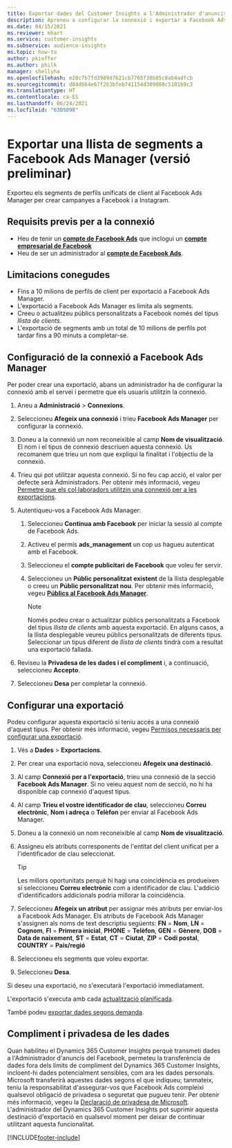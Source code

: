 ```yaml
---
title: Exportar dades del Customer Insights a l'Administrador d'anuncis del Facebook
description: Apreneu a configurar la connexió i exportar a Facebook Ads Manager.
ms.date: 04/15/2021
ms.reviewer: mhart
ms.service: customer-insights
ms.subservice: audience-insights
ms.topic: how-to
author: pkieffer
ms.author: philk
manager: shellyha
ms.openlocfilehash: e20c7b7fd3989d7621cb7765f38b85c8ab4adfcb
ms.sourcegitcommit: d84d664e67f263bfeb741154d309088c5101b9c3
ms.translationtype: HT
ms.contentlocale: ca-ES
ms.lasthandoff: 06/24/2021
ms.locfileid: "6305098"
---
```

# <a name="export-segments-list-to-facebook-ads-manager-preview"></a>Exportar una llista de segments a Facebook Ads Manager (versió preliminar)

Exporteu els segments de perfils unificats de client al Facebook Ads Manager per crear campanyes a Facebook i a Instagram.

## <a name="prerequisites-for-connection"></a>Requisits previs per a la connexió

- Heu de tenir un [**compte de Facebook Ads**](https://www.facebook.com/business/learn/lessons/step-by-step-ads-manager-account) que inclogui un [**compte empresarial de Facebook**](https://business.facebook.com/)
- Heu de ser un administrador al [**compte de Facebook Ads**](https://www.facebook.com/business/learn/lessons/step-by-step-ads-manager-account).

## <a name="known-limitations"></a>Limitacions conegudes

- Fins a 10 milions de perfils de client per exportació a Facebook Ads Manager.
- L'exportació a Facebook Ads Manager es limita als segments.
- Creeu o actualitzeu públics personalitzats a Facebook només del tipus *llista de clients*.
- L'exportació de segments amb un total de 10 milions de perfils pot tardar fins a 90 minuts a completar-se.

## <a name="set-up-connection-to-facebook-ads-manager"></a>Configuració de la connexió a Facebook Ads Manager

Per poder crear una exportació, abans un administrador ha de configurar la connexió amb el servei i permetre que els usuaris utilitzin la connexió.

1. Aneu a **Administració** > **Connexions**.

1. Seleccioneu **Afegeix una connexió** i trieu **Facebook Ads Manager** per configurar la connexió.

1. Doneu a la connexió un nom reconeixible al camp **Nom de visualització**. El nom i el tipus de connexió descriuen aquesta connexió. Us recomanem que trieu un nom que expliqui la finalitat i l'objectiu de la connexió.

1. Trieu qui pot utilitzar aquesta connexió. Si no feu cap acció, el valor per defecte serà Administradors. Per obtenir més informació, vegeu [Permetre que els col·laboradors utilitzin una connexió per a les exportacions](connections.md#allow-contributors-to-use-a-connection-for-exports).

1. Autentiqueu-vos a Facebook Ads Manager: 

   1. Seleccioneu **Continua amb Facebook** per iniciar la sessió al compte de Facebook Ads.

   1. Activeu el permís **ads_management** un cop us hagueu autenticat amb el Facebook.

   1. Seleccioneu el **compte publicitari de Facebook** que voleu fer servir.

   1. Seleccioneu un **Públic personalitzat existent** de la llista desplegable o creeu un **Públic personalitzat nou**. Per obtenir més informació, vegeu [**Públics al Facebook Ads Manager**](https://www.facebook.com/business/help/744354708981227?id=2469097953376494).
      > [!NOTE]
      > Només podeu crear o actualitzar públics personalitzats a Facebook del tipus *llista de clients* amb aquesta exportació. En alguns casos, a la llista desplegable veureu públics personalitzats de diferents tipus. Seleccionar un tipus diferent de *llista de clients* tindrà com a resultat una exportació fallada. 

1. Reviseu la **Privadesa de les dades i el compliment** i, a continuació, seleccioneu **Accepto**.

1. Seleccioneu **Desa** per completar la connexió.

## <a name="configure-an-export"></a>Configurar una exportació

Podeu configurar aquesta exportació si teniu accés a una connexió d'aquest tipus. Per obtenir més informació, vegeu [Permisos necessaris per configurar una exportació](export-destinations.md#set-up-a-new-export).

1. Vés a **Dades** > **Exportacions**.

1. Per crear una exportació nova, seleccioneu **Afegeix una destinació**. 

1. Al camp **Connexió per a l'exportació**, trieu una connexió de la secció **Facebook Ads Manager**. Si no veieu aquest nom de secció, no hi ha disponible cap connexió d'aquest tipus.

1. Al camp **Trieu el vostre identificador de clau**, seleccioneu **Correu electrònic**, **Nom i adreça** o **Telèfon** per enviar al Facebook Ads Manager. 

1. Doneu a la connexió un nom reconeixible al camp **Nom de visualització**.

1. Assigneu els atributs corresponents de l'entitat del client unificat per a l'identificador de clau seleccionat.
   > [!TIP]
   > Les millors oportunitats perquè hi hagi una coincidència es produeixen si seleccioneu **Correu electrònic** com a identificador de clau. L'addició d'identificadors addicionals podria millorar la coincidència.

1. Seleccioneu **Afegeix un atribut** per assignar més atributs per enviar-los a Facebook Ads Manager. Els atributs de Facebook Ads Manager s'assignen als noms de text descriptiu següents: **FN** = **Nom**, **LN** = **Cognom**, **FI** = **Primera inicial**, **PHONE** = **Telèfon**, **GEN** = **Gènere**, **DOB** = **Data de naixement**, **ST** = **Estat**, **CT** = **Ciutat**, **ZIP** = **Codi postal**, **COUNTRY** = **País/regió**

1. Seleccioneu els segments que voleu exportar.

1. Seleccioneu **Desa**.

Si deseu una exportació, no s'executarà l'exportació immediatament.

L'exportació s'executa amb cada [actualització planificada](system.md#schedule-tab). 

També podeu [exportar dades segons demanda](export-destinations.md#run-exports-on-demand). 

## <a name="data-privacy-and-compliance"></a>Compliment i privadesa de les dades

Quan habiliteu el Dynamics 365 Customer Insights perquè transmeti dades a l'Administrador d'anuncis del Facebook, permeteu la transferència de dades fora dels límits de compliment del Dynamics 365 Customer Insights, incloent-hi dades potencialment sensibles, com ara les dades personals. Microsoft transferirà aquestes dades segons el que indiqueu; tanmateix, teniu la responsabilitat d'assegurar-vos que Facebook Ads compleixi qualsevol obligació de privadesa o seguretat que pugueu tenir. Per obtenir més informació, vegeu la [Declaració de privadesa de Microsoft](https://go.microsoft.com/fwlink/?linkid=396732).
L'administrador del Dynamics 365 Customer Insights pot suprimir aquesta destinació d'exportació en qualsevol moment per deixar de continuar utilitzant aquesta funcionalitat.


[!INCLUDE[footer-include](../includes/footer-banner.md)]
